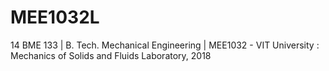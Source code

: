 # MEE1032L
14 BME 133 | B. Tech. Mechanical Engineering | MEE1032 - VIT University : Mechanics of Solids and Fluids Laboratory, 2018
